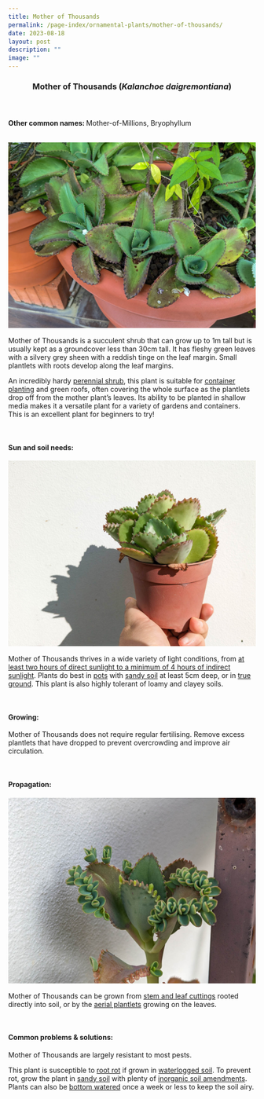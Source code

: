 ```yaml
---
title: Mother of Thousands
permalink: /page-index/ornamental-plants/mother-of-thousands/
date: 2023-08-18
layout: post
description: ""
image: ""
---
```

<header> 
	<h3>Mother of Thousands (<em>Kalanchoe daigremontiana</em>)</h3> 
</header>

<section>
	<p><strong>Other common names: </strong>Mother-of-Millions, Bryophyllum</p>
	<br>
</section>

<section>
	<img title="Mother of Thousands plants growing in a pot. Photo by Jacqueline Chua." src="/images/Plants/motherofthousands%20(2)_jacquelinechua.jpg">
	<p>Mother of Thousands is a succulent shrub that can grow up to 1m tall but is usually kept as a groundcover less than 30cm tall. It has fleshy green leaves with a silvery grey sheen with a reddish tinge on the leaf margin. Small plantlets with roots develop along the leaf margins.</p>
	<p>An incredibly hardy <a href="/learn-more-about-gardening/glossary/#p">perennial shrub</a>, this plant is suitable for <a href="/page-index/horticulture-techniques/planting-in-containers/">container planting</a> and green roofs, often covering the whole surface as the plantlets drop off from the mother plant’s leaves. Its ability to be planted in shallow media makes it a versatile plant for a variety of gardens and containers. This is an excellent plant for beginners to try!</p>
	 <br> 
</section> 
 
<section> 
  <h4>Sun and soil needs:</h4> 
	<img title="Mother of Thousands plants growing in a pot. Photo by Jacqueline Chua." src="/images/Horti%20techniques/ContainerPlanting_JacChua%20(1).jpg">
  <p>Mother of Thousands thrives in a wide variety of light conditions, from <a href="/page-index/horticulture-techniques/gauging-light/">at least two hours of direct sunlight to a minimum of 4 hours of indirect sunlight</a>.  Plants do best in <a href="/page-index/horticulture-techniques/planting-in-containers/">pots</a> with <a href="/page-index/horticulture-techniques/soil/">sandy soil</a> at least 5cm deep, or in <a href="/page-index/horticulture-techniques/true-ground/">true ground</a>. This plant is also highly tolerant of loamy and clayey soils.</p> 
	<br>
</section>

<section> 
  <h4>Growing:</h4> 
	<p>Mother of Thousands does not require regular fertilising. Remove excess plantlets that have dropped to prevent overcrowding and improve air circulation.</p> 
	<br> 
</section> 

<section> 
  <h4>Propagation:</h4> 
		<img title="Mother of Thousands plant with plantlets. Photo by Jacqueline Chua." src="/images/Plants/motherofthousands%20(1)_jacquelinechua.jpg">
	<p>Mother of Thousands can be grown from <a href="/page-index/horticulture-techniques/propagating-by-cuttings/">stem and leaf cuttings</a> rooted directly into soil, or by the <a href="/page-index/horticulture-techniques/propagating-by-division/">aerial plantlets</a> growing on the leaves.</p> 
	<br> 
</section> 
 
<section> 
  <h4>Common problems &amp; solutions:</h4> 
	<p>Mother of Thousands are largely resistant to most pests.</p>
	<p>This plant is susceptible to <a href="/page-index/plant-problems/root-rot/">root rot</a> if grown in <a href="/page-index/plant-problems/waterlogging/">waterlogged soil</a>. To prevent rot, grow the plant in <a href="/page-index/horticulture-techniques/soil/">sandy soil</a> with plenty of <a href="/page-index/horticulture-techniques/soil-amendments/">inorganic soil amendments</a>. Plants can also be <a href="/page-index/horticulture-techniques/bottom-watering/">bottom watered</a> once a week or less to keep the soil airy.</p>
	<br> 
</section>